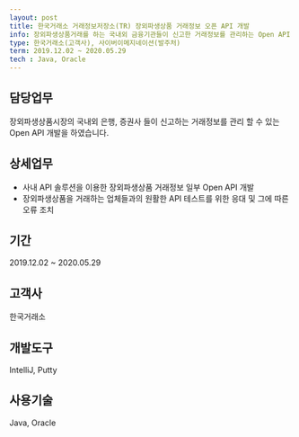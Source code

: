 ```yaml
---
layout: post
title: 한국거래소 거래정보저장소(TR) 장외파생상품 거래정보 오픈 API 개발
info: 장외파생상품거래를 하는 국내외 금융기관들이 신고한 거래정보를 관리하는 Open API 개발
type: 한국거래소(고객사), 사이버이메지네이션(발주처)
term: 2019.12.02 ~ 2020.05.29
tech : Java, Oracle
---
```


## 담당업무
장외파생상품시장의 국내외 은행, 증권사 들이 신고하는 거래정보를 관리 할 수 있는 Open API 개발을 하였습니다.

## 상세업무
- 사내 API 솔루션을 이용한 장외파생상품 거래정보 일부 Open API 개발
- 장외파생상품을 거래하는 업체들과의 원활한 API 테스트를 위한 응대 및 그에 따른 오류 조치

## 기간
2019.12.02 ~ 2020.05.29

## 고객사
한국거래소

## 개발도구
IntelliJ, Putty

## 사용기술
Java, Oracle
